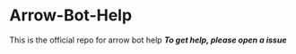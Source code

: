 # Arrow-Bot-Help
This is the official repo for arrow bot help
***To get help, please open a issue*** 
